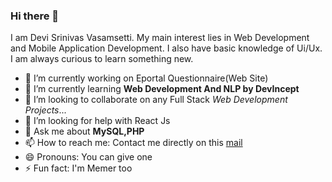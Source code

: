 ### Hi there 👋

I am Devi Srinivas Vasamsetti. My main interest lies in Web Development and Mobile Application Development. I also have basic knowledge of Ui/Ux. I am always curious to learn something new.


- 🔭 I’m currently working on Eportal Questionnaire(Web Site)
- 🌱 I’m currently learning **Web Development And NLP by DevIncept**
- 👯 I’m looking to collaborate on any Full Stack _Web Development Projects_...
- 🤔 I’m looking for help with React Js
- 💬 Ask me about **MySQL,PHP**
- 📫 How to reach me: Contact me directly on this [mail](https://devisrinivas.vasamsetti@gmail.com)
- 😄 Pronouns: You can give one
- ⚡ Fun fact: I'm Memer too
